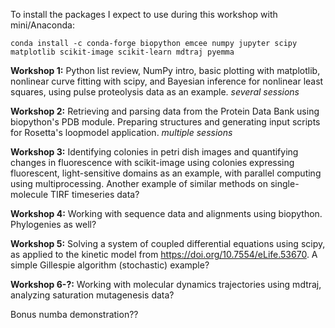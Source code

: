 To install the packages I expect to use during this workshop with mini/Anaconda:

    conda install -c conda-forge biopython emcee numpy jupyter scipy matplotlib scikit-image scikit-learn mdtraj pyemma

**Workshop 1:** Python list review, NumPy intro, basic plotting with matplotlib, nonlinear curve fitting with scipy, and Bayesian inference for nonlinear least squares, using pulse proteolysis data as an example. *several sessions*

**Workshop 2:** Retrieving and parsing data from the Protein Data Bank using biopython's PDB module. Preparing structures and generating input scripts for Rosetta's loopmodel application. *multiple sessions*

**Workshop 3:** Identifying colonies in petri dish images and quantifying changes in fluorescence with scikit-image using colonies expressing fluorescent, light-sensitive domains as an example, with parallel computing using multiprocessing. Another example of similar methods on single-molecule TIRF timeseries data?

**Workshop 4:** Working with sequence data and alignments using biopython. Phylogenies as well?

**Workshop 5:** Solving a system of coupled differential equations using scipy, as applied to the kinetic model from <https://doi.org/10.7554/eLife.53670>. A simple Gillespie algorithm (stochastic) example?

**Workshop 6-?:** Working with molecular dynamics trajectories using mdtraj, analyzing saturation mutagenesis data?

Bonus numba demonstration??
